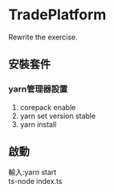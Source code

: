 # TradePlatform
Rewrite the exercise.
## 安裝套件
### yarn管理器設置
1. corepack enable  
2. yarn set version stable  
3. yarn install
## 啟動
輸入:yarn start  
    ts-node index.ts  